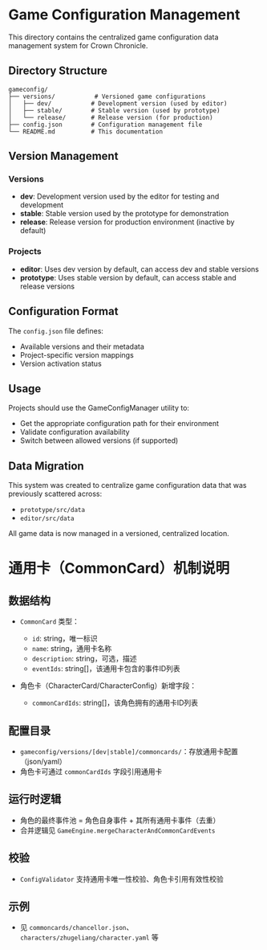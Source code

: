 # Game Configuration Management

This directory contains the centralized game configuration data management system for Crown Chronicle.

## Directory Structure

```
gameconfig/
├── versions/           # Versioned game configurations
│   ├── dev/           # Development version (used by editor)
│   ├── stable/        # Stable version (used by prototype)
│   └── release/       # Release version (for production)
├── config.json        # Configuration management file
└── README.md          # This documentation
```

## Version Management

### Versions

- **dev**: Development version used by the editor for testing and development
- **stable**: Stable version used by the prototype for demonstration
- **release**: Release version for production environment (inactive by default)

### Projects

- **editor**: Uses dev version by default, can access dev and stable versions
- **prototype**: Uses stable version by default, can access stable and release versions

## Configuration Format

The `config.json` file defines:
- Available versions and their metadata
- Project-specific version mappings
- Version activation status

## Usage

Projects should use the GameConfigManager utility to:
- Get the appropriate configuration path for their environment
- Validate configuration availability
- Switch between allowed versions (if supported)

## Data Migration

This system was created to centralize game configuration data that was previously scattered across:
- `prototype/src/data`
- `editor/src/data`

All game data is now managed in a versioned, centralized location.

# 通用卡（CommonCard）机制说明

## 数据结构

- `CommonCard` 类型：
  - `id`: string，唯一标识
  - `name`: string，通用卡名称
  - `description`: string，可选，描述
  - `eventIds`: string[]，该通用卡包含的事件ID列表

- 角色卡（CharacterCard/CharacterConfig）新增字段：
  - `commonCardIds`: string[]，该角色拥有的通用卡ID列表

## 配置目录

- `gameconfig/versions/[dev|stable]/commoncards/`：存放通用卡配置（json/yaml）
- 角色卡可通过 `commonCardIds` 字段引用通用卡

## 运行时逻辑

- 角色的最终事件池 = 角色自身事件 + 其所有通用卡事件（去重）
- 合并逻辑见 `GameEngine.mergeCharacterAndCommonCardEvents`

## 校验

- `ConfigValidator` 支持通用卡唯一性校验、角色卡引用有效性校验

## 示例

- 见 `commoncards/chancellor.json`、`characters/zhugeliang/character.yaml` 等
